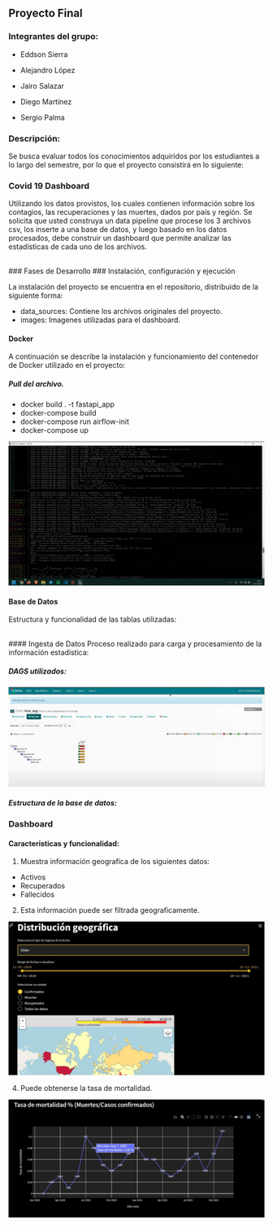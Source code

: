 ## Proyecto Final

### Integrantes del grupo:

- Eddson Sierra

- Alejandro López

- Jairo Salazar

- Diego Martínez

- Sergio Palma

### Descripción:
Se busca evaluar todos los conocimientos adquiridos por los estudiantes a lo largo del semestre, por lo que el proyecto consistirá en lo siguiente:

### Covid 19 Dashboard
Utilizando los datos provistos, los cuales contienen información sobre los contagios, las recuperaciones y las muertes, dados por país y región. Se solicita que usted construya un data pipeline que procese los 3 archivos csv, los inserte a una base de datos, y luego basado en los datos procesados, debe construir un dashboard que permite analizar las estadísticas de cada uno de los archivos.

<br>
### Fases de Desarrollo
### Instalación, configuración y ejecución


La instalación del proyecto se encuentra en el repositorio, distribuido de la siguiente forma:

- data_sources: Contiene los archivos originales del proyecto.
- images: Imagenes utilizadas para el dashboard.

#### Docker
A continuación se describe la instalación y funcionamiento del contenedor de Docker utilizado en el proyecto:

##### Pull del archivo.
- docker build . -t fastapi_app
- docker-compose build
- docker-compose run airflow-init
- docker-compose up

![alt text](instalacion.png)

#### Base de Datos
Estructura y funcionalidad de las tablas utilizadas:

<br>
#### Ingesta de Datos
Proceso realizado para carga y procesamiento de la información estadistica:

##### DAGS utilizados:
![alt text](DAGs.png)

##### Estructura de la base de datos:


### Dashboard
#### Caracteristicas y funcionalidad:
1. Muestra información geografica de los siguientes datos:
- Activos
- Recuperados
- Fallecidos

2. Esta información puede ser filtrada geograficamente.

![alt text](dist_geografica.jpg)

4. Puede obtenerse la tasa de mortalidad.

![alt text](tasa_mortalidad.jpg)

